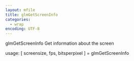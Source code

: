 ```yaml
---
layout: mfile
title: glmGetScreenInfo
categories:
  - wrap
encoding: UTF-8
---
```


glmGetScreenInfo  Get information about the screen

usage:  [ screensize, fps, bitsperpixel ] = glmGetScreenInfo